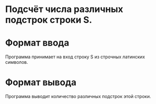 # Подсчёт числа различных подстрок строки S.

# Формат ввода
Программа принимает на вход строку S из строчных латинских символов.

# Формат вывода
Программа выводит количество различных подстрок этой строки.